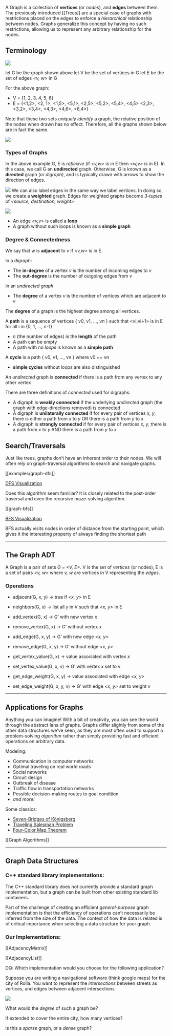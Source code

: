 
A Graph is a collection of **vertices** (or _nodes_), and **edges** between them. The previously introduced [[Trees]] are a special case of graphs with restrictions placed on the edges to enforce a _hierarchical_ relationship between nodes. Graphs generalize this concept by having no such restrictions, allowing us to represent any arbitrary relationship for the nodes. 

## Terminology

![](img%2Fsimple-graph.png)

let G be the graph shown above
let V be the set of vertices in G
let E be the set of edges _<v, w>_ in G

For the above graph:
* V = {1, 2, 3, 4, 5, 6}
* E = {<1,2>, <2, 1>, <1,5>, <5,1>, <2,5>, <5,2>, <5,4>, <4,5>
       <2,3>, <3,2>, <3,4>, <4,3>, <4,6>, <6,4>}

Note that these two sets _uniquely identify_ a graph, the relative position of the nodes when drawn has no effect. Therefore, all the graphs shown below are in fact the same.

![](img%2Fisomorphic-graph.png)
### Types of Graphs

In the above example G, E is _reflexive_ (if _<v,w>_ is in E then _<w,v>_ is in E). In this case, we call G an **undirected** graph. Otherwise, G is known as a **directed** graph (or _digraph)_, and is typically drawn with arrows to show the direction of edges.

![](img%2Fdirected-graph.png)
We can also label edges in the same way we label vertices. In doing so, we create a **weighted** graph. Edges for weighted graphs become _3-tuples_ of _<source, destination, weight>_

![](img%2Fweighted-graph.png)


* An edge _<v,v>_ is called a **loop**
* A graph without such loops is known as a **simple graph**

### Degree & Connectedness

We say that _w_ is **adjacent** to _v_ if _<v,w>_ is in E.

In a _digraph_:
* The **in-degree** of a vertex _v_ is the number of incoming edges to _v_
* The **out-degree** is the number of outgoing edges from _v_  

In an _undirected graph_
* The **degree** of a vertex _v_ is the number of vertices which are adjacent to _v_

The **degree** of a graph is the highest degree among all vertices.

A **path** is a sequence of vertices { v0, v1, ..., vn } such that <vi,vi+1> is in E for all i in {0, 1, ..., n-1}
  * _n_ (the number of edges) is the **length** of the path
  * A path can be empty
  * A path with no _loops_ is known as a **simple path**

A **cycle** is a path { v0, v1, ..., vn } where v0 == vn
  * **simple cycles** without loops are also distinguished

An _undirected_ graph is **connected** if there is a path from any vertex to any other vertex

There are three definitions of _connected_ used for digraphs:
  * A digraph is **weakly connected** if the underlying _undirected_ graph (the graph with edge-directions removed) is connected
  * A digraph is **unilaterally connected** if for every pair of vertices _x, y_, there is either a path from _x_ to _y_ OR there is a path from _y_ to _x_
  * A digraph is **strongly connected** if for every pair of vertices _x, y_, there is a path from _x_ to _y_ AND there is a path from _y_ to _x_ 


## Search/Traversals

Just like trees, graphs don’t have an inherent order to their nodes. We will often rely on graph-traversal algorithms to search and navigate graphs.

[[examples/graph-dfs]]

[DFS Visualization](https://www.cs.usfca.edu/~galles/visualization/DFS.html)

Does this algorithm seem familiar? It is closely related to the post-order traversal and even the recursive maze-solving algorithm.

[[graph-bfs]]

[BFS Visualization]()

BFS actually visits nodes in order of distance from the starting point, which gives it the interesting property of always finding the shortest path

---
## The Graph ADT

A Graph is a pair of sets _G = <V, E>_. V is the set of _vertices_ (or nodes), E is a set of pairs _<v, w>_ where _v, w_ are vertices in V representing the _edges_.

### Operations

* adjacent(G, x, y) -> true if _<x, y>_ in E
* neighbors(G, x) -> list all _y_ in V such that _<x, y>_ in E
  
* add_vertex(G, x) -> G’ with new vertex _x_
* remove_vertex(G, x) -> G’ without vertex _x_
* add_edge(G, x, y) -> G’ with new edge _<x, y>_
* remove_edge(G, x, y) -> G’ without edge _<x, y>_
  
* get_vertex_value(G, x) -> value associated with vertex _x_
* set_vertex_value(G, x, v) -> G’ with vertex _x_ set to v
* get_edge_weight(G, x, y) -> value associated with edge _<x, y>_
* set_edge_weight(G, x, y, v) -> G’ with edge _<x, y>_ set to weight v

---
## Applications for Graphs

Anything you can imagine! With a bit of creativity, you can see the world through the abstract lens of graphs. Graphs differ slightly from some of the other data structures we’ve seen, as they are most often used to support a problem-solving _algorithm_ rather than simply providing fast and efficient operations on arbitrary data.

Modeling:
* Communication in computer networks
* Optimal traveling on real world roads
* Social networks
* Circuit design
* Outbreak of disease
* Traffic flow in transportation networks
* Possible decision-making routes to goal condition
* _and more!_

Some classics:
* [Seven-Bridges of Königsberg](https://en.wikipedia.org/wiki/Seven_Bridges_of_K%C3%B6nigsberg)
* [Traveling Salesman Problem](https://en.wikipedia.org/wiki/Travelling_salesman_problem)
* [Four-Color Map Theorem](https://en.wikipedia.org/wiki/Four_color_theorem)

[[Graph Algorithms]]

---
## Graph Data Structures

### C++ standard library implementations:

The C++ standard library does not currently provide a standard graph implementation, but a graph can be built from other existing standard lib containers.

Part of the challenge of creating an efficient _general-purpose_ graph implementation is that the efficiency of operations can’t necessarily be inferred from the size of the data. The context of how the data is related is of critical importance when selecting a data structure for your graph.  

### Our Implementations:

[[AdjacencyMatrix]]

[[AdjacencyList]]


DQ: Which implementation would you choose for the following application?


Suppose you are writing a navigational software (think google maps) for the city of Rolla. You want to represent the _intersections_ between streets as vertices, and edges between adjacent intersections

![](img%2Froad-graph.png)

What would the _degree_ of such a graph be?

If extended to cover the entire city, how many vertices?

Is this a _sparse_ graph, or a _dense_ graph?

